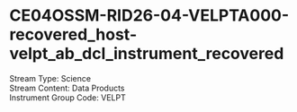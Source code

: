 # CE04OSSM-RID26-04-VELPTA000-recovered_host-velpt_ab_dcl_instrument_recovered

Stream Type: Science<br>
Stream Content: Data Products<br>
Instrument Group Code: VELPT<br>
